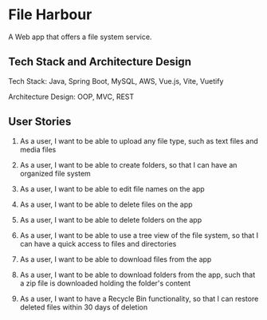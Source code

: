 # File Harbour
A Web app that offers a file system service.

## Tech Stack and Architecture Design
Tech Stack: Java, Spring Boot, MySQL, AWS, Vue.js, Vite, Vuetify

Architecture Design: OOP, MVC, REST

## User Stories

1. As a user, I want to be able to upload any file type, such as text files and media files

2. As a user, I want to be able to create folders, so that I can have an organized file system

3. As a user, I want to be able to edit file names on the app

4. As a user, I want to be able to delete files on the app

5. As a user, I want to be able to delete folders on the app

6. As a user, I want to be able to use a tree view of the file system, so that I can have a quick access to files and directories

7. As a user, I want to be able to download files from the app

8. As a user, I want to be able to download folders from the app, such that a zip file is downloaded holding the folder's content

9. As a user, I want to have a Recycle Bin functionality, so that I can restore deleted files within 30 days of deletion
